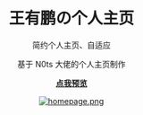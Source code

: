 <h1 align="center">王有鹏の个人主页</h1>

<div align="center">
    <p>简约个人主页、自适应</p>
    <p>基于 N0ts 大佬的个人主页制作</p>
    <p><strong><a href="https://flesx.cn">点我预览</a></strong></p>
    <p><a href="https://flesx.cn"><img alt="homepage.png" src="https://i.loli.net/2020/09/02/UgmLDGdHfyhS4CX.png"></a></p>
</div>